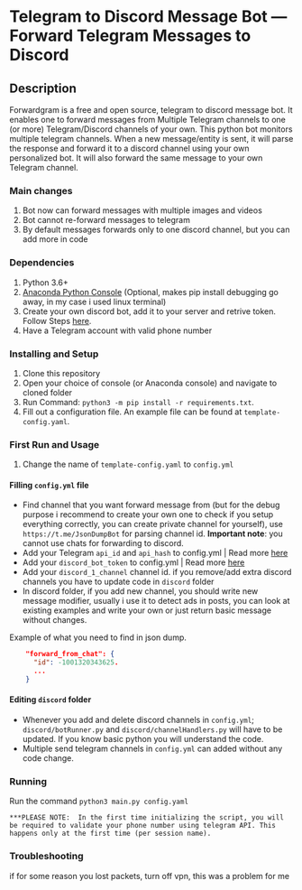 # Telegram to Discord Message Bot — Forward Telegram Messages to Discord

## Description

Forwardgram is a free and open source, telegram to discord message bot. It enables one to forward messages from Multiple Telegram channels to one (or more) Telegram/Discord channels of your own. This python bot monitors multiple telegram channels. When a new message/entity is sent, it will parse the response and forward it to a discord channel using your own personalized bot. It will also forward the same message to your own Telegram channel.

### Main changes

1. Bot now can forward messages with multiple images and videos
2. Bot cannot re-forward messages to telegram
3. By default messages forwards only to one discord channel, but you can add more in code

### Dependencies

1. Python 3.6+
2. [Anaconda Python Console](https://www.anaconda.com/products/individual) (Optional, makes pip install debugging go away, in my case i used linux terminal)
3. Create your own discord bot, add it to your server and retrive token. Follow Steps [here](https://www.writebots.com/discord-bot-token/).
4. Have a Telegram account with valid phone number

### Installing and Setup

1. Clone this repository
2. Open your choice of console (or Anaconda console) and navigate to cloned folder
3. Run Command: `python3 -m pip install -r requirements.txt`.
4. Fill out a configuration file. An example file can be found at `template-config.yaml`.

### First Run and Usage

1. Change the name of `template-config.yaml` to `config.yml`

#### Filling `config.yml` file

* Find channel that you want forward message from (but for the debug purpose i recommend to create your own one to check if you setup everything correctly, you can create private channel for yourself), use `https://t.me/JsonDumpBot` for parsing channel id. **Important note**: you cannot use chats for forwarding to discord.
* Add your Telegram `api_id` and `api_hash` to config.yml | Read more [here](https://core.telegram.org/api/obtaining_api_id)
* Add your `discord_bot_token` to config.yml | Read more [here](https://www.writebots.com/discord-bot-token/)
* Add your `discord_1_channel` channel id. if you remove/add extra discord channels you have to update code in `discord` folder
* In discord folder, if you add new channel, you should write new message modifier, usually i use it to detect ads in posts, you can look at existing examples and write your own or just return basic message without changes.

Example of what you need to find in json dump.

```json
    "forward_from_chat": {
      "id": -1001320343625.
      ...
    }
```


#### Editing `discord` folder

* Whenever you add and delete discord channels in `config.yml`; `discord/botRunner.py` and `discord/channelHandlers.py` will have to be updated. If you know basic python you will understand the code.
* Multiple send telegram channels in `config.yml` can added without any code change.

### Running

Run the command `python3 main.py config.yaml`

```text
***PLEASE NOTE:  In the first time initializing the script, you will be required to validate your phone number using telegram API. This happens only at the first time (per session name).
```

### Troubleshooting

if for some reason you lost packets, turn off vpn, this was a problem for me
